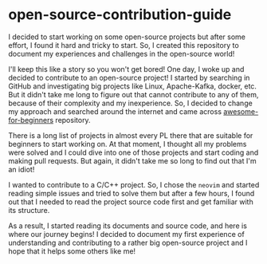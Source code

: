 # open-source-contribution-guide
I decided to start working on some open-source projects but after some effort, I found it hard and tricky to start. So, I created this repository to document my experiences and challenges in the open-source world!

I'll keep this like a story so you won't get bored!
One day, I woke up and decided to contribute to an open-source project! I started by searching in GitHub and investigating big projects like Linux, Apache-Kafka, docker, etc. But it didn't take me long to figure out that cannot contribute to any of them, because of their complexity and my inexperience. So, I decided to change my approach and searched around the internet and came across [awesome-for-beginners](https://github.com/MunGell/awesome-for-beginners) repository.

There is a long list of projects in almost every PL there that are suitable for beginners to start working on. At that moment, I thought all my problems were solved and I could dive into one of those projects and start coding and making pull requests. But again, it didn't take me so long to find out that I'm an idiot!

I wanted to contribute to a C/C++ project. So, I chose the `neovim` and started reading simple issues and tried to solve them but after a few hours, I found out that I needed to read the project source code first and get familiar with its structure.

As a result, I started reading its documents and source code, and here is where our journey begins! I decided to document my first experience of understanding and contributing to a rather big open-source project and I hope that it helps some others like me!